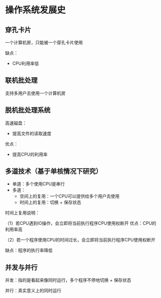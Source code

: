 # 操作系统发展史

## 穿孔卡片

一个计算机房，只能被一个穿孔卡片使用

缺点：

- CPU利用率低

## 联机批处理

支持多用户去使用一个计算机房

## 脱机批处理系统

高速磁盘：

- 提高文件的读取速度

优点：

- 提高CPU的利用率

## 多道技术（基于单核情况下研究）

- 单道：多个使用CPU是串行
- 多道：
  - 空间上的复用：一个CPU可以提供给多个用户去使用
  - 时间上的复用：切换 + 保存状态

时间上复用说明：

（1）若CPU遇到IO操作，会立即将当前执行程序CPU使用权断开
优点：CPU的利用率高

（2）若一个程序使用CPU的时间过长，会立即将当前执行程序CPU使用权断开

缺点：程序的执行率降低

## 并发与并行

并发：指的是看起来像同时运行，多个程序不停地切换 + 保存状态

并行：真实意义上的同时运行

